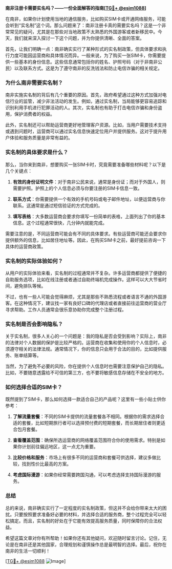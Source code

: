 **南非注册卡需要实名吗？——一份全面解答的指南[[TG💪+ @esim1088](https://t.me/s/esim1088)]**

在南非，如果你计划使用当地的通信服务，比如购买SIM卡或开通网络服务，可能会听到“实名制”这个词。那么问题来了：南非注册卡真的需要实名吗？这是一个非常常见的疑问，尤其是在那些对当地政策不太熟悉的外国游客或者新移民中。今天，我们就来深入探讨一下这个问题，并为你提供清晰、全面的答案。

首先，让我们明确一点：南非确实实行了某种形式的实名制政策，但具体要求和执行力度可能因运营商和具体情况而异。一般来说，为了购买一张SIM卡，你需要提供一些基本的身份信息。这些信息通常包括你的姓名、护照号码（对于非南非公民）以及联系方式。这是为了遵守南非的反洗钱法和防止电信诈骗的相关规定。

### **为什么南非需要实名制？**

南非实施实名制的背后有几个重要的原因。首先，政府希望通过这种方式加强对电信行业的监管，减少非法活动的发生。例如，通过实名制，当局能够更容易追踪和识别利用手机进行犯罪活动的人。其次，实名制也有助于打击电信诈骗和身份盗用，保护消费者的权益。

此外，实名制还可以帮助运营商更好地管理客户资源。比如，当用户需要技术支持或遇到问题时，运营商可以通过实名信息快速定位用户并提供服务。这对于提升用户体验和服务质量是非常有益的。

### **实名制的具体要求是什么？**

那么，当你来到南非，想要购买一张SIM卡时，究竟需要准备哪些材料呢？以下是几个关键点：

1. **有效的身份证明文件**：对于南非公民来说，通常是身份证；而对于外国人，则需要护照。护照上的个人信息必须与你要注册的SIM卡信息一致。
   
2. **联系方式**：你需要提供一个有效的手机号码或电子邮件地址，以便运营商与你联系。这通常是通过短信验证的方式完成的。

3. **填写表格**：大多数运营商会要求你填写一份简单的表格，上面列出了你的基本信息。这个过程通常很快，几分钟内就能完成。

需要注意的是，不同运营商可能会有不同的具体要求。有些运营商可能还会要求你提供额外的信息，比如居住地址等。因此，在购买SIM卡之前，最好提前咨询一下具体的运营商政策。

### **实名制的实际体验如何？**

从用户的实际体验来看，实名制的过程通常并不复杂。许多运营商都提供了便捷的自助服务选项，比如在线注册或者通过自助终端机完成操作。这样可以大大节省时间，避免排队等候。

不过，也有一些人可能会觉得麻烦，尤其是那些不熟悉流程或者语言不通的外国游客。在这种情况下，建议找一家有良好口碑的代理店或者直接前往运营商的营业厅寻求帮助。工作人员通常会很乐意协助你完成整个注册过程。

### **实名制是否会影响隐私？**

关于实名制，很多人关心的一个问题是：我的隐私是否会受到影响？实际上，南非的法律对个人数据的保护是比较严格的。运营商在收集和使用你的个人信息时，必须遵守相关的法律法规。通常情况下，你的信息只会用于合法的目的，比如提供服务、账单结算等。

当然，为了避免不必要的风险，你在提供个人信息时也需要注意保护自己的隐私。比如，不要随意透露给不可信的第三方，也不要将敏感信息存储在不安全的地方。

### **如何选择合适的SIM卡？**

既然提到了SIM卡，那么如何选择一款适合自己的产品呢？这里有一些小贴士供你参考：

1. **了解流量套餐**：不同的SIM卡提供的流量套餐各不相同。根据你的需求选择合适的套餐，比如短期旅行者可以选择预付费的短期套餐，而长期居住者则更适合包月套餐。

2. **查看覆盖范围**：确保所选运营商的网络覆盖范围符合你的使用需求。特别是如果你计划前往偏远地区，这一点尤为重要。

3. **比较价格和服务**：市场上有很多不同的运营商和套餐可供选择，建议多做比较，找到性价比最高的方案。

4. **考虑国际漫游**：如果你经常需要跨国沟通，可以考虑选择支持国际漫游的服务。

### **总结**

总的来说，南非确实实行了一定程度的实名制政策，但这并不会给你带来太大的困扰。只要按照要求准备好必要的材料，并选择合适的服务商，整个过程完全可以轻松搞定。而且，实名制的好处在于它能有效提高服务质量，同时保障你的合法权益。

希望这篇文章对你有所帮助！如果你还有其他疑问，欢迎随时留言讨论。记住，无论是在南非还是其他国家，合理规划和谨慎操作总是最明智的选择。最后，祝你在南非的生活一切顺利！

[[TG💪+ @esim1088](https://t.me/s/esim1088) ![Image](https://i.postimg.cc/4NQfJmqS/Snipaste-2025-05-13-00-14-12.png)]